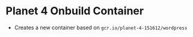 
# Planet 4 Onbuild Container

-   Creates a new container based on `gcr.io/planet-4-151612/wordpress`
